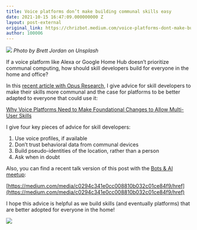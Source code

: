 ```yaml
---
title: Voice platforms don’t make building communal skills easy
date: 2021-10-15 16:47:09.000000000 Z
layout: post-external
original_link: https://chrizbot.medium.com/voice-platforms-dont-make-building-communal-skills-easy-a27d31b15908?source=rss-ba6349c9c628------2
author: 100006
---
```


![](https://cdn-images-1.medium.com/max/1024/1*nhluOjzqvy1xGHYAau2wIQ.jpeg)
_Photo by Brett Jordan on Unsplash_

If a voice platform like Alexa or Google Home Hub doesn’t prioritize communal computing, how should skill developers build for everyone in the home and office?

In this [recent article with Opus Research](https://opusresearch.net/wordpress/2021/10/14/why-voice-platforms-need-to-make-foundational-changes-to-allow-multi-user-skills/), I give advice for skill developers to make their skills more communal and the case for platforms to be better adapted to everyone that could use it:

[Why Voice Platforms Need to Make Foundational Changes to Allow Multi-User Skills](https://opusresearch.net/wordpress/2021/10/14/why-voice-platforms-need-to-make-foundational-changes-to-allow-multi-user-skills/)

I give four key pieces of advice for skill developers:

1. Use voice profiles, if available
2. Don’t trust behavioral data from communal devices
3. Build pseudo-identities of the location, rather than a person
4. Ask when in doubt

Also, you can find a recent talk version of this post with the [Bots & AI meetup](https://www.meetup.com/Bots-and-Artificial-Intelligence/):

[https://medium.com/media/c0294c341e0cc008810b032c01ce84f9/href](https://medium.com/media/c0294c341e0cc008810b032c01ce84f9/href)

I hope this advice is helpful as we build skills (and eventually platforms) that are better adopted for everyone in the home!

 ![](https://medium.com/_/stat?event=post.clientViewed&referrerSource=full_rss&postId=a27d31b15908)